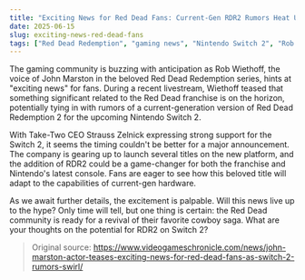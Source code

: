 ```yaml
---
title: "Exciting News for Red Dead Fans: Current-Gen RDR2 Rumors Heat Up"
date: 2025-06-15
slug: exciting-news-red-dead-fans
tags: ["Red Dead Redemption", "gaming news", "Nintendo Switch 2", "Rob Wiethoff"]
---
```


The gaming community is buzzing with anticipation as Rob Wiethoff, the voice of John Marston in the beloved Red Dead Redemption series, hints at "exciting news" for fans. During a recent livestream, Wiethoff teased that something significant related to the Red Dead franchise is on the horizon, potentially tying in with rumors of a current-generation version of Red Dead Redemption 2 for the upcoming Nintendo Switch 2.

With Take-Two CEO Strauss Zelnick expressing strong support for the Switch 2, it seems the timing couldn't be better for a major announcement. The company is gearing up to launch several titles on the new platform, and the addition of RDR2 could be a game-changer for both the franchise and Nintendo's latest console. Fans are eager to see how this beloved title will adapt to the capabilities of current-gen hardware.

As we await further details, the excitement is palpable. Will this news live up to the hype? Only time will tell, but one thing is certain: the Red Dead community is ready for a revival of their favorite cowboy saga. What are your thoughts on the potential for RDR2 on Switch 2?

> Original source: https://www.videogameschronicle.com/news/john-marston-actor-teases-exciting-news-for-red-dead-fans-as-switch-2-rumors-swirl/